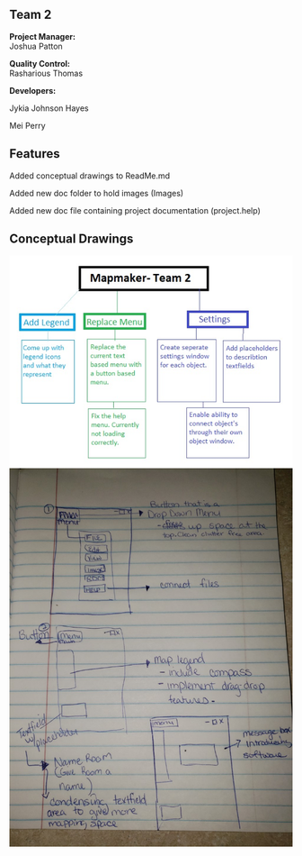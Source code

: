 ## Team 2
**Project Manager:**   
Joshua Patton

**Quality Control:**  
Rasharious Thomas 

**Developers:**  

Jykia Johnson Hayes 

Mei Perry
## Features
Added conceptual drawings to ReadMe.md

Added new doc folder to hold images (Images)

Added new doc file containing project documentation (project.help)

## Conceptual Drawings
![](doc/Images/DevelopmentMap.jpg)
![](doc/Images/StoryBoard.jpg)
